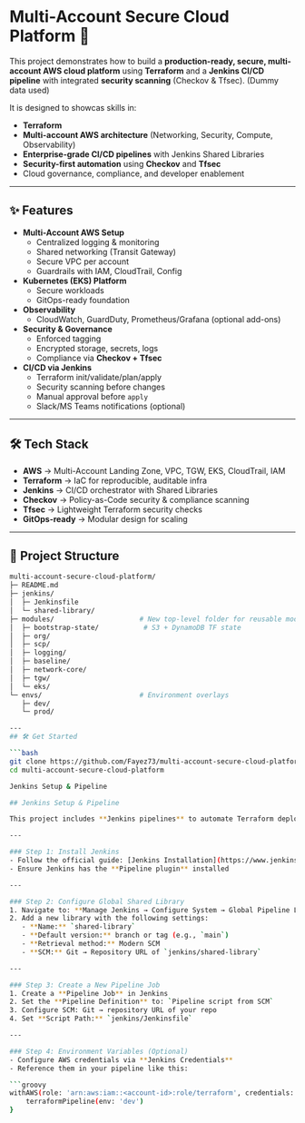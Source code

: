 # Multi-Account Secure Cloud Platform 🚀

This project demonstrates how to build a **production-ready, secure, multi-account AWS cloud platform** using **Terraform** and a **Jenkins CI/CD pipeline** with integrated **security scanning** (Checkov & Tfsec). (Dummy data used)  

It is designed to showcas skills in:  
- **Terraform**  
- **Multi-account AWS architecture** (Networking, Security, Compute, Observability)  
- **Enterprise-grade CI/CD pipelines** with Jenkins Shared Libraries  
- **Security-first automation** using **Checkov** and **Tfsec**  
- Cloud governance, compliance, and developer enablement  

---

## ✨ Features
- **Multi-Account AWS Setup**
  - Centralized logging & monitoring
  - Shared networking (Transit Gateway)
  - Secure VPC per account
  - Guardrails with IAM, CloudTrail, Config
- **Kubernetes (EKS) Platform**
  - Secure workloads
  - GitOps-ready foundation
- **Observability**
  - CloudWatch, GuardDuty, Prometheus/Grafana (optional add-ons)
- **Security & Governance**
  - Enforced tagging
  - Encrypted storage, secrets, logs
  - Compliance via **Checkov + Tfsec**
- **CI/CD via Jenkins**
  - Terraform init/validate/plan/apply
  - Security scanning before changes
  - Manual approval before `apply`
  - Slack/MS Teams notifications (optional)

---

## 🛠️ Tech Stack
- **AWS** → Multi-Account Landing Zone, VPC, TGW, EKS, CloudTrail, IAM  
- **Terraform** → IaC for reproducible, auditable infra  
- **Jenkins** → CI/CD orchestrator with Shared Libraries  
- **Checkov** → Policy-as-Code security & compliance scanning  
- **Tfsec** → Lightweight Terraform security checks  
- **GitOps-ready** → Modular design for scaling  

---

## 📂 Project Structure
```bash
multi-account-secure-cloud-platform/
├─ README.md
├─ jenkins/
│  ├─ Jenkinsfile
│  └─ shared-library/
├─ modules/                     # New top-level folder for reusable modules
│  ├─ bootstrap-state/           # S3 + DynamoDB TF state
│  ├─ org/
│  ├─ scp/
│  ├─ logging/
│  ├─ baseline/
│  ├─ network-core/
│  ├─ tgw/
│  └─ eks/
└─ envs/                        # Environment overlays
   ├─ dev/
   └─ prod/

---
## 🛠️ Get Started

```bash
git clone https://github.com/Fayez73/multi-account-secure-cloud-platform.git
cd multi-account-secure-cloud-platform

Jenkins Setup & Pipeline

## Jenkins Setup & Pipeline

This project includes **Jenkins pipelines** to automate Terraform deployments with security and compliance checks.

---

### Step 1: Install Jenkins
- Follow the official guide: [Jenkins Installation](https://www.jenkins.io/doc/book/installing/)  
- Ensure Jenkins has the **Pipeline plugin** installed  

---

### Step 2: Configure Global Shared Library
1. Navigate to: **Manage Jenkins → Configure System → Global Pipeline Libraries**  
2. Add a new library with the following settings:  
   - **Name:** `shared-library`  
   - **Default version:** branch or tag (e.g., `main`)  
   - **Retrieval method:** Modern SCM  
   - **SCM:** Git → Repository URL of `jenkins/shared-library`  

---

### Step 3: Create a New Pipeline Job
1. Create a **Pipeline Job** in Jenkins  
2. Set the **Pipeline Definition** to: `Pipeline script from SCM`  
3. Configure SCM: Git → repository URL of your repo  
4. Set **Script Path:** `jenkins/Jenkinsfile`  

---

### Step 4: Environment Variables (Optional)
- Configure AWS credentials via **Jenkins Credentials**  
- Reference them in your pipeline like this:

```groovy
withAWS(role: 'arn:aws:iam::<account-id>:role/terraform', credentials: 'aws-jenkins-creds') {
    terraformPipeline(env: 'dev')
}

